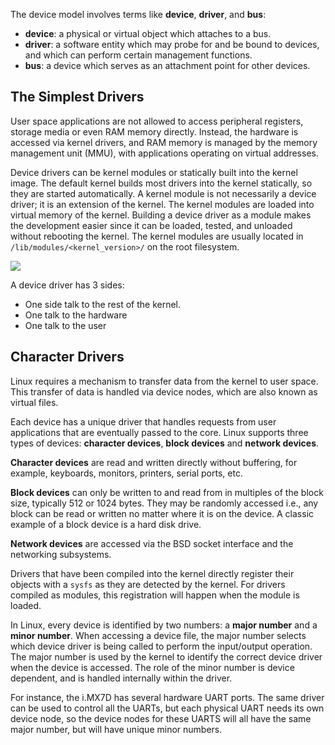 The device model involves terms like **device**, **driver**, and **bus**:
* **device**: a physical or virtual object which attaches to a bus.
* **driver**: a software entity which may probe for and be bound to devices, and which can perform certain management functions.
* **bus**: a device which serves as an attachment point for other devices.

## The Simplest Drivers

User space applications are not allowed to access peripheral registers, storage media or even RAM memory directly. Instead, the hardware is accessed via kernel drivers, and RAM memory is managed by the memory management unit (MMU), with applications operating on virtual addresses.

Device drivers can be kernel modules or statically built into the kernel image. The default kernel builds most drivers into the kernel statically, so they are started automatically. A kernel module is not necessarily a device driver; it is an extension of the kernel. The kernel modules are loaded into virtual memory of the kernel. Building a device driver as a module makes the development easier since it can be loaded, tested, and unloaded without rebooting the kernel. The kernel modules are usually located in ``/lib/modules/<kernel_version>/`` on the root filesystem.

![](https://github.com/TranPhucVinh/Kicad/blob/master/Images/device_driver.png)

A device driver has 3 sides:

* One side talk to the rest of the kernel.
* One talk to the hardware
* One talk to the user

## Character Drivers

Linux requires a mechanism to transfer data from the kernel to user space. This transfer of data is handled via device nodes, which are also known as virtual files.

Each device has a unique driver that handles requests from user applications that are eventually passed to the core. Linux supports three types of devices: **character devices**, **block devices** and **network devices**.

**Character devices** are read and written directly without buffering, for example, keyboards, monitors, printers, serial ports, etc. 

**Block devices** can only be written to and read from in multiples of the block size, typically 512 or 1024 bytes. They may be randomly accessed i.e., any block can be read or written no matter where it is on the device. A classic example of a block device is a hard disk drive. 

**Network devices** are accessed via the BSD socket interface and the networking subsystems.

Drivers that have been compiled into the kernel directly register their objects with a ``sysfs`` as they are detected by the kernel. For drivers compiled as modules, this registration will happen when the module is loaded.

In Linux, every device is identified by two numbers: a **major number** and a **minor number**. When accessing a device file, the major number selects which device driver is being called to perform the input/output operation. The major number is used by the kernel to identify the correct device driver when the device is accessed. The role of the minor number is device dependent, and is handled internally within the driver. 

For instance, the i.MX7D has several hardware UART ports. The same driver can be used to control all the UARTs, but each physical UART needs its own device node, so the device nodes for these UARTS will all have the same major number, but will have unique minor numbers.
